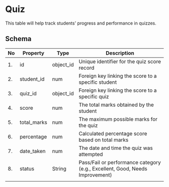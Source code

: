 # Quiz

This table will help track students' progress and performance in quizzes. 

## Schema



| No   | Property    | Type      | Description                                                  |
| ---- | ----------- | --------- | ------------------------------------------------------------ |
| 1.   | id          | object_id | Unique identifier for the quiz score record                  |
| 2.   | student_id  | num       | Foreign key linking the score to a specific student          |
| 3.   | quiz_id     | object_id | Foreign key linking the score to a specific quiz             |
| 4.   | score       | num       | The total marks obtained by the student                      |
| 5.   | total_marks | num       | The maximum possible marks for the quiz                      |
| 6.   | percentage  | num       | Calculated percentage score based on total marks             |
| 7.   | date_taken  | num       | The date and time the quiz was attempted                     |
| 8.   | status      | String    | Pass/Fail or performance category (e.g., Excellent, Good, Needs Improvement) |
|      |             |           |                                                              |

